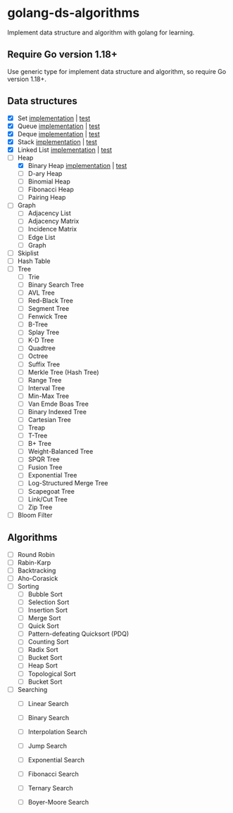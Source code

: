 # golang-ds-algorithms
Implement data structure and algorithm with golang for learning.

## Require Go version 1.18+
Use generic type for implement data structure and algorithm, so require Go version 1.18+.

## Data structures
- [x] Set [implementation](https://github.com/ta3113ta/golang-ds-algorithms/blob/main/ds/set/set.go) |  [test](https://github.com/ta3113ta/golang-ds-algorithms/blob/main/ds/set/set_test.go)
- [x] Queue [implementation](https://github.com/ta3113ta/golang-ds-algorithms/blob/main/ds/queue/queue.go) |  [test](https://github.com/ta3113ta/golang-ds-algorithms/blob/main/ds/queue/queue_test.go)
- [x] Deque [implementation](https://github.com/ta3113ta/golang-ds-algorithms/blob/main/ds/deque/deque.go) |  [test](https://github.com/ta3113ta/golang-ds-algorithms/blob/main/ds/deque/deque_test.go)
- [x] Stack [implementation](https://github.com/ta3113ta/golang-ds-algorithms/blob/main/ds/stack/stack.go) |  [test](https://github.com/ta3113ta/golang-ds-algorithms/blob/main/ds/stack/stack_test.go)
- [x] Linked List [implementation](https://github.com/ta3113ta/golang-ds-algorithms/blob/main/ds/linked_list/linked_list.go) |  [test](https://github.com/ta3113ta/golang-ds-algorithms/blob/main/ds/linked_list/linked_list_test.go)
- [ ] Heap
  - [x] Binary Heap [implementation](https://github.com/ta3113ta/golang-ds-algorithms/blob/main/ds/heap/binary_heap/binary_heap.go) |  [test](https://github.com/ta3113ta/golang-ds-algorithms/blob/main/ds/heap/binary_heap/binary_heap_test.go)
  - [ ] D-ary Heap
  - [ ] Binomial Heap
  - [ ] Fibonacci Heap
  - [ ] Pairing Heap
- [ ] Graph
	- [ ] Adjacency List
	- [ ] Adjacency Matrix
	- [ ] Incidence Matrix
	- [ ] Edge List
	- [ ] Graph
- [ ] Skiplist
- [ ] Hash Table
- [ ] Tree
	- [ ] Trie
	- [ ] Binary Search Tree
	- [ ] AVL Tree
	- [ ] Red-Black Tree
	- [ ] Segment Tree
	- [ ] Fenwick Tree
	- [ ] B-Tree
	- [ ] Splay Tree
	- [ ] K-D Tree
	- [ ] Quadtree
	- [ ] Octree
	- [ ] Suffix Tree
	- [ ] Merkle Tree (Hash Tree)
	- [ ] Range Tree
	- [ ] Interval Tree
	- [ ] Min-Max Tree
	- [ ] Van Emde Boas Tree
	- [ ] Binary Indexed Tree
	- [ ] Cartesian Tree
	- [ ] Treap
	- [ ] T-Tree
	- [ ] B+ Tree
	- [ ] Weight-Balanced Tree
	- [ ] SPQR Tree
	- [ ] Fusion Tree
	- [ ] Exponential Tree
	- [ ] Log-Structured Merge Tree
	- [ ] Scapegoat Tree
	- [ ] Link/Cut Tree
	- [ ] Zip Tree
- [ ] Bloom Filter

## Algorithms
- [ ] Round Robin
- [ ] Rabin-Karp
- [ ] Backtracking
- [ ] Aho-Corasick
- [ ] Sorting
	- [ ] Bubble Sort
	- [ ] Selection Sort
	- [ ] Insertion Sort
	- [ ] Merge Sort
	- [ ] Quick Sort
	- [ ] Pattern-defeating Quicksort (PDQ)
	- [ ] Counting Sort
	- [ ] Radix Sort
	- [ ] Bucket Sort
	- [ ] Heap Sort
	- [ ] Topological Sort
	- [ ] Bucket Sort
- [ ] Searching
	- [ ] Linear Search
	- [ ] Binary Search
	- [ ] Interpolation Search
	- [ ] Jump Search
	- [ ] Exponential Search
	- [ ] Fibonacci Search
	- [ ] Ternary Search
	- [ ] Boyer-Moore Search

